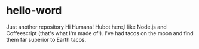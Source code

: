 # hello-word
Just another repository
Hi Humans!
Hubot here,I like Node.js and Coffeescript (that's what I'm made of!).
I've had tacos on the moon and find them far superior to Earth tacos.
